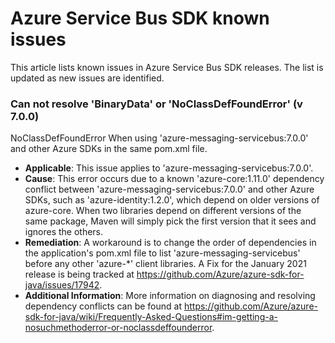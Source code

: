 # Azure Service Bus SDK known issues

This article lists known issues in Azure Service Bus SDK releases. The list is updated as new issues are identified.

### Can not resolve 'BinaryData' or 'NoClassDefFoundError' (v 7.0.0) 
NoClassDefFoundError When using 'azure-messaging-servicebus:7.0.0' and other Azure SDKs in the same pom.xml file.

- **Applicable**: This issue applies to 'azure-messaging-servicebus:7.0.0'.
- **Cause**: This error occurs due to a known 'azure-core:1.11.0' dependency conflict between 
  'azure-messaging-servicebus:7.0.0' and other Azure SDKs, such as 'azure-identity:1.2.0', which depend on older 
  versions of azure-core. When two libraries depend on different versions of the same package, Maven will simply pick 
  the first version that it sees and ignores the others.
- **Remediation**: A workaround is to change the order of dependencies in the application's pom.xml file to list 
  'azure-messaging-servicebus' before any other 'azure-*' client libraries. A Fix for the January 2021 release is being 
  tracked at https://github.com/Azure/azure-sdk-for-java/issues/17942.
- **Additional Information**: More information on diagnosing and resolving dependency conflicts can be found at
  https://github.com/Azure/azure-sdk-for-java/wiki/Frequently-Asked-Questions#im-getting-a-nosuchmethoderror-or-noclassdeffounderror.
